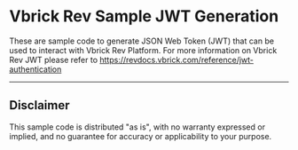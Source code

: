 # Vbrick Rev Sample JWT Generation

These are sample code to generate JSON Web Token (JWT) that can be used to interact with Vbrick Rev Platform. For more information on Vbrick Rev JWT please refer to https://revdocs.vbrick.com/reference/jwt-authentication 

---

## Disclaimer
This sample code is distributed "as is", with no warranty expressed or implied, and no guarantee for accuracy or applicability to your purpose.
